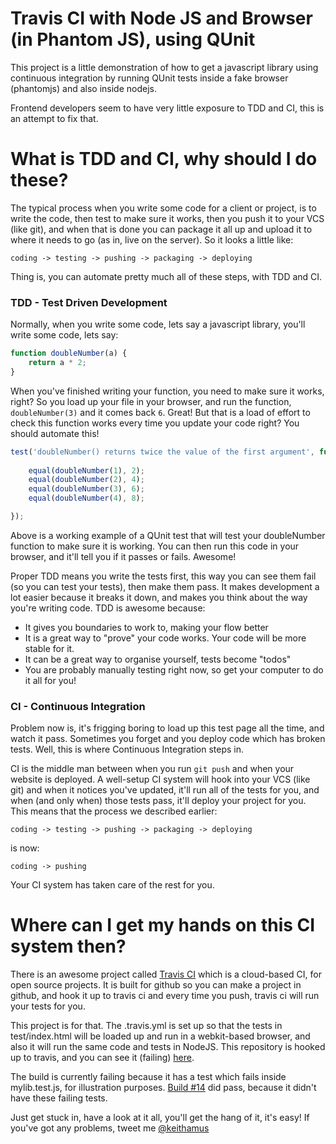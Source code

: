 # Travis CI with Node JS and Browser (in Phantom JS), using QUnit

This project is a little demonstration of how to get a javascript library using
continuous integration by running QUnit tests inside a fake browser (phantomjs) 
and also inside nodejs.

Frontend developers seem to have very little exposure to TDD and CI, this is an 
attempt to fix that.

# What is TDD and CI, why should I do these?

The typical process when you write some code for a client or project, is to 
write the code, then test to make sure it works, then you push it to your VCS 
(like git), and when that is done you can package it all up and upload it to 
where it needs to go (as in, live on the server). So it looks a little like:

    coding -> testing -> pushing -> packaging -> deploying

Thing is, you can automate pretty much all of these steps, with TDD and CI.


### TDD - Test Driven Development

Normally, when you write some code, lets say a javascript library, you'll write 
some code, lets say:

```javascript
function doubleNumber(a) {
    return a * 2;
}
```

When you've finished writing your function, you need to make sure it works, 
right? So you load up your file in your browser, and run the function, 
`doubleNumber(3)` and it comes back `6`. Great! But that is a load of effort to 
check this function works every time you update your code right? You should 
automate this!

```javascript
test('doubleNumber() returns twice the value of the first argument', function () {
   
    equal(doubleNumber(1), 2);
    equal(doubleNumber(2), 4);
    equal(doubleNumber(3), 6);
    equal(doubleNumber(4), 8);

});
```

Above is a working example of a QUnit test that will test your doubleNumber 
function to make sure it is working. You can then run this code in your browser, 
and it'll tell you if it passes or fails. Awesome!

Proper TDD means you write the tests first, this way you can see them fail (so 
you can test your tests), then make them pass. It makes development a lot easier 
because it breaks it down, and makes you think about the way you're writing code.
TDD is awesome because:

 - It gives you boundaries to work to, making your flow better
 - It is a great way to "prove" your code works. Your code will be more stable for it.
 - It can be a great way to organise yourself, tests become "todos"
 - You are probably manually testing right now, so get your computer to do it all for you!

### CI - Continuous Integration

Problem now is, it's frigging boring to load up this test page all the time, and 
watch it pass. Sometimes you forget and you deploy code which has broken tests. 
Well, this is where Continuous Integration steps in.

CI is the middle man between when you run `git push` and when your website is 
deployed. A well-setup CI system will hook into your VCS (like git) and when it 
notices you've updated, it'll run all of the tests for you, and when (and only 
when) those tests pass, it'll deploy your project for you. This means that the 
process we described earlier:

    coding -> testing -> pushing -> packaging -> deploying

is now:

    coding -> pushing

Your CI system has taken care of the rest for you.

# Where can I get my hands on this CI system then?

There is an awesome project called [Travis CI](http://travis-ci.org/) which is 
a cloud-based CI, for open source projects. It is built for github so you can 
make a project in github, and hook it up to travis ci and every time you push, 
travis ci will run your tests for you. 

This project is for that. The .travis.yml is set up so that the tests in 
test/index.html will be loaded up and run in a webkit-based browser, and also it
will run the same code and tests in NodeJS. This repository is hooked up to 
travis, and you can see it (failing) [here](http://travis-ci.org/#!/keithamus/travis-ci-node-and-browser-qunit/builds).

The build is currently failing because it has a test which fails inside 
mylib.test.js, for illustration purposes. [Build #14](http://travis-ci.org/#!/keithamus/travis-ci-node-and-browser-qunit/builds/659066)
did pass, because it didn't have these failing tests.

Just get stuck in, have a look at it all, you'll get the hang of it, it's easy! 
If you've got any problems, tweet me [@keithamus](http://twitter.com/keithamus) 